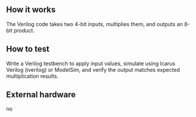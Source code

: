 <!---

This file is used to generate your project datasheet. Please fill in the information below and delete any unused
sections.

You can also include images in this folder and reference them in the markdown. Each image must be less than
512 kb in size, and the combined size of all images must be less than 1 MB.
-->

## How it works

The Verilog code takes two 4-bit inputs, multiplies them, and outputs an 8-bit product. 

## How to test

Write a Verilog testbench to apply input values, simulate using Icarus Verilog (iverilog) or ModelSim, and verify the output matches expected multiplication results. 

## External hardware

no

